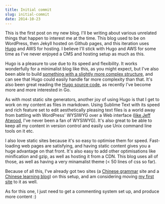 ```yaml
---
title: Initial commit
slug: initial-commit
date: 2014-10-23
---
```


This is the first post on my new blog. I'll be writing about various unrelated
things that happen to interest me at the time. This blog used to be on
WordPress, then Jekyll hosted on Github pages, and this iteration uses
[Hugo](http://gohugo.io/) and AWS for hosting. I believe I'll stick with Hugo
and AWS for some time as I've never enjoyed a CMS and hosting setup as much as
this.

Hugo is a pleasure to use due to its speed and flexibility. It works wonderfully
for a minimalist blog like this, as you might expect, but I've also been able to
build [something with a slightly more complex
structure](https://www.chineseboost.com/grammar/), and can see that Hugo could
easily handle far more complexity than that. It's also been great reading the
[Hugo source code](https://github.com/spf13/hugo/), as recently I've become more
and more interested in Go.

As with most static site generators, another joy of using Hugo is that I get to
work on my content as files in markdown. Using Sublime Text with its speed and
rich feature set to edit aesthetically pleasing text files is a world away from
battling with WordPress' WYSIWYG over a Web interface ([like Jeff
Atwood](http://blog.codinghorror.com/what-you-cant-see-you-cant-get/), I've
never been a fan of WYSIWYG). It's also great to be able to keep all my content
in version control and easily use Unix command line tools on it etc.

I also love static sites because it's so easy to optimise them for speed. Fast-
loading web pages are satisfying, and having static content gives you a huge
advantage on that front. It's also easy to add other optimisations like
minification and gzip, as well as hosting it from a CDN. This blog uses all of
those, as well as having a very minamalist theme (< 50 lines of css so far).

Because of all this, I've already got two sites (a [Chinese
grammar](https://www.chineseboost.com/grammar/) site and a [Chinese learning
blog](https://www.chineseboost.com/blog/)) on this setup, and am considering
moving [my first site](http://eastasiastudent.net/) to it as well.

As for this one, I just need to get a commenting system set up, and produce more
content :)
